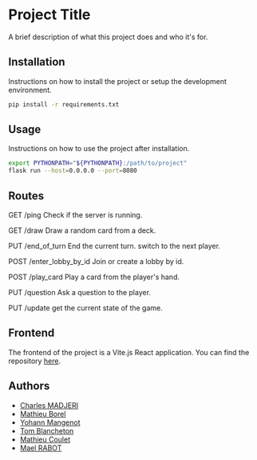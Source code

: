 # Project Title

A brief description of what this project does and who it's for.

## Installation

Instructions on how to install the project or setup the development environment.

```bash
pip install -r requirements.txt
```

## Usage

Instructions on how to use the project after installation.

```bash
export PYTHONPATH="${PYTHONPATH}:/path/to/project"
flask run --host=0.0.0.0 --port=8080
```

## Routes

GET /ping
    Check if the server is running.

GET /draw
    Draw a random card from a deck.

PUT /end_of_turn
    End the current turn. switch to the next player.

POST /enter_lobby_by_id
    Join or create a lobby by id.

POST /play_card
    Play a card from the player's hand.

PUT /question
    Ask a question to the player.

PUT /update
    get the current state of the game.

## Frontend

The frontend of the project is a Vite.js React application.
You can find the repository [here](https://github.com/ASM-Studios/Promethee-Front).

## Authors

- [Charles MADJERI](charles.madjeri@epitech.eu)
- [Mathieu Borel](mathieu.borel@epitech.eu)
- [Yohann Mangenot](yohann.mangenot@epitech.eu)
- [Tom Blancheton](tom.blancheton@epitech.eu)
- [Mathieu Coulet](mathieu.coulet@epitech.eu)
- [Mael RABOT](mael.rabot@epitech.eu)

